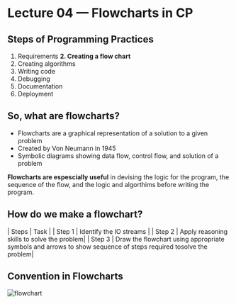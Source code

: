 # Lecture 04 — Flowcharts in CP

## Steps of Programming Practices
1. Requirements
**2. Creating a flow chart**
3. Creating algorithms
4. Writing code
5. Debugging
6. Documentation
7. Deployment

## So, what are flowcharts?
- Flowcharts are a graphical representation of a solution to a given problem
- Created by Von Neumann in 1945
- Symbolic diagrams showing data flow, control flow, and solution of a problem

**Flowcharts are espescially useful** in devising the logic for the program, the sequence of the flow, and the logic and algorthims before writing the program.

## How do we make a flowchart?
| Steps | Task |
| Step 1 | Identify the IO streams |
| Step 2 | Apply reasoning skills to solve the problem|
| Step 3 | Draw the flowchart using appropriate symbols and arrows to show sequence of steps required tosolve the problem|

## Convention in Flowcharts
![flowchart](https://github.com/psrth/intro-to-programming-csF111/blob/main/rsc/flowchart.png)

